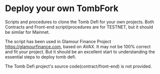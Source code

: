 # Deploy your own TombFork

Scripts and procedures to clone the Tomb Defi for your own projects.
Both Contracts and Front-end script/procedures are for TESTNET, but it should be similar for Mainnet.

The script has been used in Glamour Finance Project https://glamourfinance.com, based on AVAX.
It may not be 100% correct and fit your project. But it should be an excellent start to understanding the essential steps to deploy tomb defi.

The Tomb Defi project's source code(contract/front-end) is not provided.
